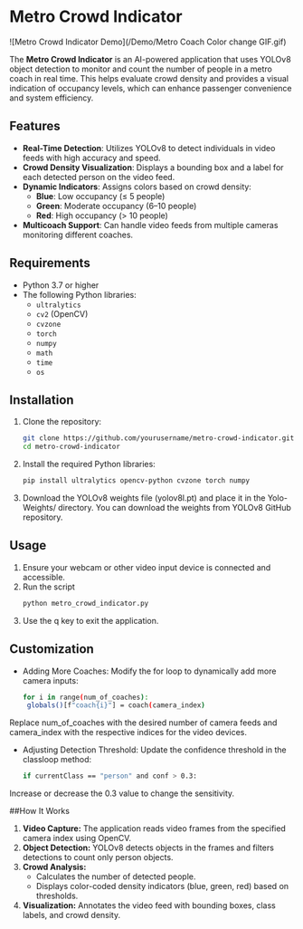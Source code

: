 # Metro Crowd Indicator

![Metro Crowd Indicator Demo](/Demo/Metro Coach Color change GIF.gif)

The **Metro Crowd Indicator** is an AI-powered application that uses YOLOv8 object detection to monitor and count the number of people in a metro coach in real time. This helps evaluate crowd density and provides a visual indication of occupancy levels, which can enhance passenger convenience and system efficiency.

## Features

- **Real-Time Detection**: Utilizes YOLOv8 to detect individuals in video feeds with high accuracy and speed.
- **Crowd Density Visualization**: Displays a bounding box and a label for each detected person on the video feed.
- **Dynamic Indicators**: Assigns colors based on crowd density:
  - **Blue**: Low occupancy (≤ 5 people)
  - **Green**: Moderate occupancy (6–10 people)
  - **Red**: High occupancy (> 10 people)
- **Multicoach Support**: Can handle video feeds from multiple cameras monitoring different coaches.

## Requirements

- Python 3.7 or higher
- The following Python libraries:
  - `ultralytics`
  - `cv2` (OpenCV)
  - `cvzone`
  - `torch`
  - `numpy`
  - `math`
  - `time`
  - `os`

## Installation

1. Clone the repository:
   ```bash
   git clone https://github.com/yourusername/metro-crowd-indicator.git
   cd metro-crowd-indicator
2. Install the required Python libraries:
   ```bash
   pip install ultralytics opencv-python cvzone torch numpy
3. Download the YOLOv8 weights file (yolov8l.pt) and place it in the Yolo-Weights/ directory. You can download the weights from YOLOv8 GitHub repository.

## Usage

1. Ensure your webcam or other video input device is connected and accessible.
2. Run the script
   ```bash
   python metro_crowd_indicator.py
3. Use the q key to exit the application.

## Customization
- Adding More Coaches: Modify the for loop to dynamically add more camera inputs:
   ```bash
   for i in range(num_of_coaches):
    globals()[f"coach{i}"] = coach(camera_index)
Replace num_of_coaches with the desired number of camera feeds and camera_index with the respective indices for the video devices.
- Adjusting Detection Threshold: Update the confidence threshold in the classloop method:
   ```bash
   if currentClass == "person" and conf > 0.3:
Increase or decrease the 0.3 value to change the sensitivity.

##How It Works
1. **Video Capture:** The application reads video frames from the specified camera index using OpenCV.
2. **Object Detection:** YOLOv8 detects objects in the frames and filters detections to count only person objects.
3. **Crowd Analysis:**
	- Calculates the number of detected people.
	- Displays color-coded density indicators (blue, green, red) based on thresholds.
4. **Visualization:** Annotates the video feed with bounding boxes, class labels, and crowd density.







   

